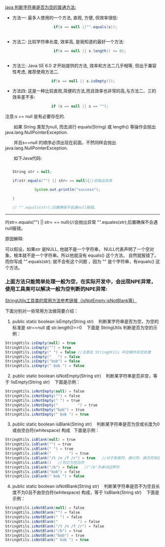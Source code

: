 [java 判断字符串是否为空的普通方法:](https://www.cnblogs.com/misybing/p/4833447.html)

* 方法一: 最多人使用的一个方法, 直观, 方便, 但效率很低:

```java
                      if(s == null ||"".equals(s));
                                    
```

* 方法二: 比较字符串长度, 效率高, 是我知道的最好一个方法:

```java
                      if(s == null || s.length() <= 0);
                      
 ```
 
* 方法三: Java SE 6.0 才开始提供的方法, 效率和方法二几乎相等, 但出于兼容性考虑, 推荐使用方法二.

```java
                     if(s == null || s.isEmpty());
```

* 方法四: 这是一种比较直观,简便的方法,而且效率也非常的高,与方法二、三的效率差不多:

```java
                     if (s == null || s == "");
```
 

注意:s == null 是有必要存在的.

　　如果 String 类型为null, 而去进行 equals(String) 或 length() 等操作会抛出java.lang.NullPointerException.

　　并且s==null 的顺序必须出现在前面，不然同样会抛出java.lang.NullPointerException.

　　如下Java代码:
  
  ```java

　　String str = null;

　　if(str.equals("") || str= == null){//会抛出异常

　　          System.out.println("success");

　　}

　　// "".equals(str);后置确保不会遇null报错。
  
```  
  -------------
  
  if(str=.equals("") || str= == null){//会抛出异常
 "".equales(str);后置确保不会遇null报错。
 
 原因解释:
 
   可以假设，如果str 是NULL, 他就不是一个字符串， NULL代表声明了一个空对象，根本就不是一个字符串。所以他就没有 equals() 这个方法，
   自然就报错了。而你写成 "".equals(str); 就不会有这个问题 ，因为 "" 是个字符串，有equals() 这个方法。

### 上面方法只能简单处理一般为空，在实际开发中，会出现NPE异常，使用工具类可以解决一般为空判断的NPE异常:

[StringUtils工具类的常用方法参考链接（isNotEmpty isNotBlank等）](https://blog.csdn.net/szwangdf/article/details/4075256)

下面分别对一些常用方法做简要介绍：

1. public static boolean isEmpty(String str)    判断某字符串是否为空，为空的标准是 str==null 或 str.length()==0    
下面是 StringUtils 判断是否为空的示例： 
```java
StringUtils.isEmpty(null) = true
StringUtils.isEmpty("") = true 
StringUtils.isEmpty(" ") = false //注意在 StringUtils 中空格作非空处理
StringUtils.isEmpty("   ") = false
StringUtils.isEmpty("bob") = false
StringUtils.isEmpty(" bob ") = false 
```
 
2. public static boolean isNotEmpty(String str)    判断某字符串是否非空，等于 !isEmpty(String str)    下面是示例： 
```java
StringUtils.isNotEmpty(null) = false      
StringUtils.isNotEmpty("") = false      
StringUtils.isNotEmpty(" ") = true      
StringUtils.isNotEmpty("         ") = true      
StringUtils.isNotEmpty("bob") = true      
StringUtils.isNotEmpty(" bob ") = true
```
3. public static boolean isBlank(String str)    判断某字符串是否为空或长度为0或由空白符(whitespace) 构成   下面是示例：  
```java
StringUtils.isBlank(null) = true      
StringUtils.isBlank("") = true      
StringUtils.isBlank(" ") = true      
StringUtils.isBlank("        ") = true      
StringUtils.isBlank("/t /n /f /r") = true   //对于制表符、换行符、换页符和回车符 
StringUtils.isBlank()   //均识为空白符      
StringUtils.isBlank("/b") = false   //"/b"为单词边界符      
StringUtils.isBlank("bob") = false      
StringUtils.isBlank(" bob ") = false 
```
4. public static boolean isNotBlank(String str)    判断某字符串是否不为空且长度不为0且不由空白符(whitespace) 构成，等于 !isBlank(String str)    下面是示例：
```java
StringUtils.isNotBlank(null) = false      
StringUtils.isNotBlank("") = false      
StringUtils.isNotBlank(" ") = false      
StringUtils.isNotBlank("         ") = false      
StringUtils.isNotBlank("/t /n /f /r") = false      
StringUtils.isNotBlank("/b") = true      
StringUtils.isNotBlank("bob") = true      
StringUtils.isNotBlank(" bob ") = true 
```
